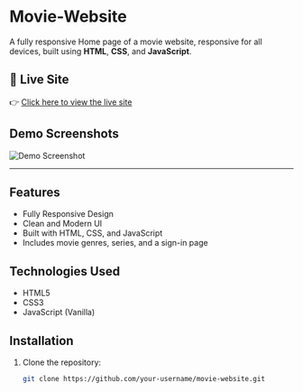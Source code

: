 # Movie-Website

A fully responsive Home page of a movie website, responsive for all devices, built using **HTML**, **CSS**, and **JavaScript**.
## 🔗 Live Site

👉 [Click here to view the live site](https://movie-lovers-site-cvmd.vercel.app/)
## Demo Screenshots

![Demo Screenshot](https://i.imgur.com/A0iRfsn.png)

---
## Features
- Fully Responsive Design
- Clean and Modern UI
- Built with HTML, CSS, and JavaScript
- Includes movie genres, series, and a sign-in page

## Technologies Used
- HTML5
- CSS3
- JavaScript (Vanilla)

## Installation

1. Clone the repository:
   ```bash
   git clone https://github.com/your-username/movie-website.git
